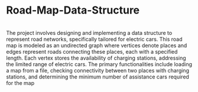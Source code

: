 # Road-Map-Data-Structure
<br />
The project involves designing and implementing a data structure to represent road networks, specifically tailored for electric cars. This road map is modeled as an undirected graph where vertices denote places and edges represent roads connecting these places, each with a specified length. Each vertex stores the availability of charging stations, addressing the limited range of electric cars. The primary functionalities include loading a map from a file, checking connectivity between two places with charging stations, and determining the minimum number of assistance cars required for the map
